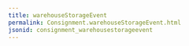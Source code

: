 ```yaml
---
title: warehouseStorageEvent
permalink: Consignment.warehouseStorageEvent.html
jsonid: consignment_warehousestorageevent
---
```

